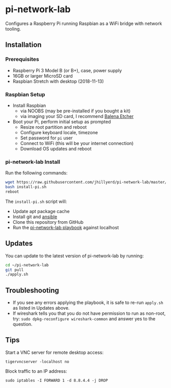 # pi-network-lab

Configures a Raspberry Pi running Raspbian as a WiFi bridge with network
tooling.

## Installation

### Prerequisites

- Raspberry Pi 3 Model B (or B+), case, power supply
- 16GB or larger MicroSD card
- Raspbian Stretch with desktop (2018-11-13)

### Raspbian Setup

- Install Raspbian
  - via NOOBS (may be pre-installed if you bought a kit)
  - via imaging your SD card, I recommend [Balena Etcher]
- Boot your Pi, perform initial setup as prompted
  - Resize root partition and reboot
  - Configure keyboard locale, timezone
  - Set password for `pi` user
  - Connect to WiFi (this will be your internet connection)
  - Download OS updates and reboot

### pi-network-lab Install

Run the following commands:

```bash
wget https://raw.githubusercontent.com/jhillyerd/pi-network-lab/master/install-pi.sh
bash install-pi.sh
reboot
```

The `install-pi.sh` script will:

- Update apt package cache
- Install git and [ansible]
- Clone this repository from GitHub
- Run the [pi-network-lab playbook][site.yml] against localhost

## Updates

You can update to the latest version of pi-network-lab by running:

```bash
cd ~/pi-network-lab
git pull
./apply.sh
```

## Troubleshooting

- If you see any errors applying the playbook, it is safe to re-run `apply.sh`
  as listed in Updates above.
- If wireshark tells you that you do not have permission to run as non-root,
  try: `sudo dpkg-reconfigure wireshark-common` and answer yes to the question.

## Tips

Start a VNC server for remote desktop access:

```
tigervncserver -localhost no
```

Block traffic to an IP address:

```
sudo iptables -I FORWARD 1 -d 8.8.4.4 -j DROP
```

[ansible]:       https://www.ansible.com/
[Balena Etcher]: https://www.balena.io/etcher/
[site.yml]:      https://github.com/jhillyerd/pi-network-lab/blob/master/site.yml
